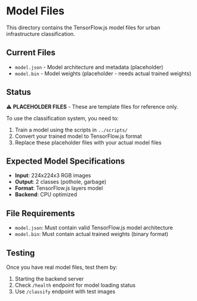 # Model Files

This directory contains the TensorFlow.js model files for urban infrastructure classification.

## Current Files

- `model.json` - Model architecture and metadata (placeholder)
- `model.bin` - Model weights (placeholder - needs actual trained weights)

## Status

⚠️ **PLACEHOLDER FILES** - These are template files for reference only.

To use the classification system, you need to:

1. Train a model using the scripts in `../scripts/`
2. Convert your trained model to TensorFlow.js format
3. Replace these placeholder files with your actual model files

## Expected Model Specifications

- **Input**: 224x224x3 RGB images
- **Output**: 2 classes (pothole, garbage)
- **Format**: TensorFlow.js layers model
- **Backend**: CPU optimized

## File Requirements

- `model.json`: Must contain valid TensorFlow.js model architecture
- `model.bin`: Must contain actual trained weights (binary format)

## Testing

Once you have real model files, test them by:

1. Starting the backend server
2. Check `/health` endpoint for model loading status
3. Use `/classify` endpoint with test images
